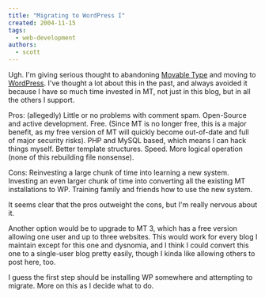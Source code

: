 ```yaml
---
title: "Migrating to WordPress I"
created: 2004-11-15
tags:
  - web-development
authors:
  - scott
---
```


Ugh. I'm giving serious thought to abandoning [Movable Type](http://movabletype.org/) and moving to [WordPress](http://wordpress.org/). I've thought a lot about this in the past, and always avoided it because I have so much time invested in MT, not just in this blog, but in all the others I support.

Pros: (allegedly) Little or no problems with comment spam. Open-Source and active development. Free. (Since MT is no longer free, this is a major benefit, as my free version of MT will quickly become out-of-date and full of major security risks). PHP and MySQL based, which means I can hack things myself. Better template structures. Speed. More logical operation (none of this rebuilding file nonsense).

Cons: Reinvesting a large chunk of time into learning a new system. Investing an even larger chunk of time into converting all the existing MT installations to WP. Training family and friends how to use the new system.

It seems clear that the pros outweight the cons, but I'm really nervous about it.

Another option would be to upgrade to MT 3, which has a free version allowing one user and up to three websites. This would work for every blog I maintain except for this one and dysnomia, and I think I could convert this one to a single-user blog pretty easily, though I kinda like allowing others to post here, too.

I guess the first step should be installing WP somewhere and attempting to migrate. More on this as I decide what to do.
